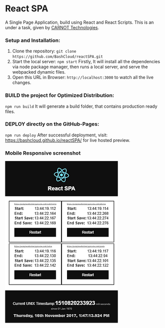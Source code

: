 # React SPA
A Single Page Application, build using React and React Scripts. This is an under a task, given by [CARNOT Technologies](https://www.carsense.in/).

### Setup and Installation:
1) Clone the repository: 
`
  git clone https://github.com/BashCloud/reactSPA.git
`
2) Start the local server:
`
  npm start
`
Firstly, It will install all the dependencies via node package manager, then runs a local server, and serve the webpacked dynamic files.
3) Open this URL in Browser: 
`
  http://localhost:3000
` to watch all the live changes.

### BUILD the project for Optimized Distribution:
`
npm run build
` It will generate a build folder, that contains production ready files.

### DEPLOY directly on the GitHub-Pages:
` npm run deploy ` After successful deployment, visit: https://bashcloud.github.io/reactSPA/ for live hosted preview.

### Mobile Responsive screenshot

![React Application](screencapture.png)

